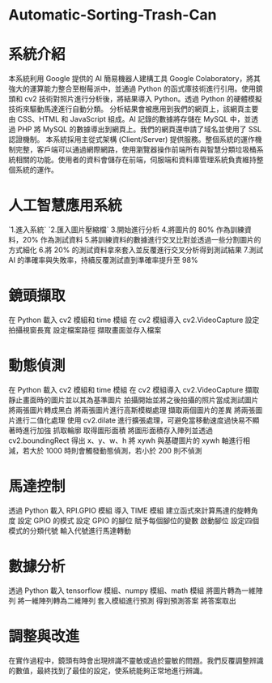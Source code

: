 # Automatic-Sorting-Trash-Can
<h1>系統介紹</h1>
本系統利用 Google 提供的 AI 簡易機器人建構工具 Google Colaboratory，將其強大的運算能力整合至樹莓派中，並通過 Python 的函式庫技術進行引用。使用鏡頭和 cv2 技術對照片進行分析後，將結果導入 Python。透過 Python 的硬體模擬技術來驅動馬達進行自動分類。
分析結果會被應用到我們的網頁上，該網頁主要由 CSS、HTML 和 JavaScript 組成。AI 記錄的數據將存儲在 MySQL 中，並透過 PHP 將 MySQL 的數據導出到網頁上。我們的網頁還申請了域名並使用了 SSL 認證機制。
本系統採用主從式架構 (Client/Server) 提供服務。整個系統的運作機制完整，客戶端可以通過網際網路，使用瀏覽器操作前端所有與智慧分類垃圾桶系統相關的功能。使用者的資料會儲存在前端，伺服端和資料庫管理系統負責維持整個系統的運作。

<h1>人工智慧應用系統</h1>
`1.進入系統`
`2.匯入圖片壓縮檔`
3.開始進行分析
4.將圖片的 80% 作為訓練資料，20% 作為測試資料
5.將訓練資料的數據進行交叉比對並透過一些分割圖片的方式細化
6.將 20% 的測試資料拿來套入並反覆進行交叉分析得到測試結果
7.測試 AI 的準確率與失敗率，持續反覆測試直到準確率提升至 98%
<h1>鏡頭擷取</h1>
在 Python 載入 cv2 模組和 time 模組
在 cv2 模組導入 cv2.VideoCapture
設定拍攝視窗長寬
設定檔案路徑
擷取畫面並存入檔案
<h1>動態偵測</h1>
在 Python 載入 cv2 模組和 time 模組
在 cv2 模組導入 cv2.VideoCapture
擷取靜止畫面時的圖片並以其為基準圖片
拍攝開始並將之後拍攝的照片當成測試圖片
將兩張圖片轉成黑白
將兩張圖片進行高斯模糊處理
擷取兩個圖片的差異
將兩張圖片進行二值化處理
使用 cv2.dilate 進行擴張處理，可避免當移動速度過快易不顯著時進行加強
抓取輪廓
取得圖形面積
將圖形面積存入陣列並透過 cv2.boundingRect 得出 x、y、w、h
將 xywh 與基礎圖片的 xywh 軸進行相減，若大於 1000 時則會觸發動態偵測，若小於 200 則不偵測
<h1>馬達控制</h1>
透過 Python 載入 RPI.GPIO 模組
導入 TIME 模組
建立函式來計算馬達的旋轉角度
設定 GPIO 的模式
設定 GPIO 的腳位
賦予每個腳位的變數
啟動腳位
設定四個模式的分類代號
輸入代號進行馬達轉動
<h1>數據分析</h1>
透過 Python 載入 tensorflow 模組、numpy 模組、math 模組
將圖片轉為一維陣列
將一維陣列轉為二維陣列
套入模組進行預測
得到預測答案
將答案取出
<h1>調整與改進</h1>
在實作過程中，鏡頭有時會出現辨識不靈敏或過於靈敏的問題。我們反覆調整辨識的數值，最終找到了最佳的設定，使系統能夠正常地進行辨識。

